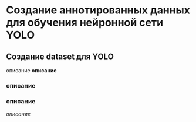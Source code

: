 # **Создание аннотированных данных для обучения нейронной сети YOLO**

## **Создание dataset для YOLO**

описание
**описание**
### описание
### **описание**
*описание*